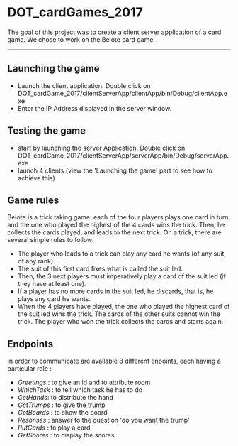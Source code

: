 DOT_cardGames_2017
===================


The goal of this project was to create a client server application of a card game.
We chose to work on the Belote card game.

----------


Launching the game
-------------

- Launch the client application. Double click on DOT_cardGame_2017/clientServerApp/clientApp/bin/Debug/clientApp.exe
- Enter the IP Address displayed in the server window.

Testing the game
-------------

- start by launching the server Application. Double click on DOT_cardGame_2017/clientServerApp/serverApp/bin/Debug/serverApp.exe
- launch 4 clients (view the 'Launching the game' part to see how to achieve this)

Game rules
----------------
Belote is a trick taking game: each of the four players plays one card in turn, and the one who played the highest of the 4 cards wins the trick. Then, he collects the cards played, and leads to the next trick. On a trick, there are several simple rules to follow:

- The player who leads to a trick can play any card he wants (of any suit, of any rank). 
-  The suit of this first card fixes what is called the suit led.
- Then, the 3 next players must imperatively play a card of the suit led (if they have at least one).
- If a player has no more cards in the suit led, he discards, that is, he plays any card he wants.
- When the 4 players have played, the one who played the highest card of the suit led wins the trick. The cards of the other suits cannot win the trick. The player who won the trick collects the cards and starts again.

Endpoints
--------------
In order to communicate are available 8 different enpoints, each having a particular role : 
- *Greetings* : to give an id and to attribute room
- *WhichTask* : to tell which task he has to do
- *GetHands*: to distribute the hand
- *GetTrumps* : to give the trump
- *GetBoards* : to show the board
- *Resonses* : answer to the question 'do you want the trump'
- *PutCards* : to play a card
- *GetScores* : to display the scores

